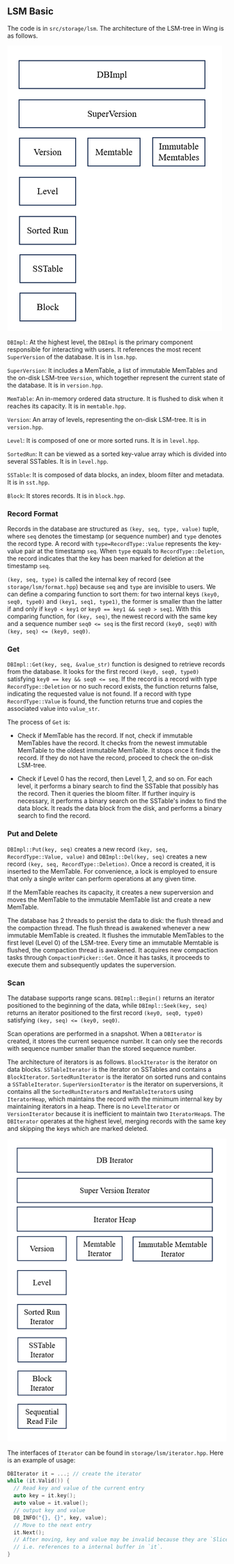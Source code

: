 ## LSM Basic

The code is in `src/storage/lsm`. The architecture of the LSM-tree in Wing is as follows.

![](lsm_pics/arch.png)

`DBImpl`: At the highest level, the `DBImpl` is the primary component responsible for interacting with users. It references the most recent `SuperVersion` of the database. It is in `lsm.hpp`.

`SuperVersion`: It includes a MemTable, a list of immutable MemTables and the on-disk LSM-tree `Version`, which together represent the current state of the database. It is in `version.hpp`.

`MemTable`: An in-memory ordered data structure. It is flushed to disk when it reaches its capacity. It is in `memtable.hpp`.

`Version`: An array of levels, representing the on-disk LSM-tree. It is in `version.hpp`.

`Level`: It is composed of one or more sorted runs. It is in `level.hpp`.

`SortedRun`: It can be viewed as a sorted key-value array which is divided into several SSTables. It is in `level.hpp`.

`SSTable`: It is composed of data blocks, an index, bloom filter and metadata. It is in `sst.hpp`.

`Block`: It stores records. It is in `block.hpp`.


### Record Format

Records in the database are structured as `(key, seq, type, value)` tuple, where `seq` denotes the timestamp (or sequence number) and `type` denotes the record type. A record with `type=RecordType::Value` represents the key-value pair at the timestamp `seq`. When `type` equals to `RecordType::Deletion`, the record indicates that the key has been marked for deletion at the timestamp `seq`.

`(key, seq, type)` is called the internal key of record (see `storage/lsm/format.hpp`) because `seq` and `type` are invisible to users. We can define a comparing function to sort them: for two internal keys `(key0, seq0, type0)` and `(key1, seq1, type1)`, the former is smaller than the latter if and only if `key0 < key1` or `key0 == key1 && seq0 > seq1`. With this comparing function, for `(key, seq)`, the newest record with the same key and a sequence number `seq0 <= seq` is the first record `(key0, seq0)` with `(key, seq) <= (key0, seq0)`.

### Get

`DBImpl::Get(key, seq, &value_str)` function is designed to retrieve records from the database. It looks for the first record `(key0, seq0, type0)` satisfying `key0 == key && seq0 <= seq`. If the record is a record with type `RecordType::Deletion` or no such record exists, the function returns false, indicating the requested value is not found. If a record with type `RecordType::Value` is found, the function returns true and copies the associated value into `value_str`.

The process of `Get` is:

* Check if MemTable has the record. If not, check if immutable MemTables have the record. It checks from the newest immutable MemTable to the oldest immutable MemTable. It stops once it finds the record. If they do not have the record, proceed to check the on-disk LSM-tree.

* Check if Level 0 has the record, then Level 1, 2, and so on. For each level, it performs a binary search to find the SSTable that possibly has the record. Then it queries the bloom filter. If further inquiry is necessary, it performs a binary search on the SSTable's index to find the data block. It reads the data block from the disk, and performs a binary search to find the record.

### Put and Delete

`DBImpl::Put(key, seq)` creates a new record `(key, seq, RecordType::Value, value)` and `DBImpl::Del(key, seq)` creates a new record `(key, seq, RecordType::Deletion)`. Once a record is created, it is inserted to the MemTable. For convenience, a lock is employed to ensure that only a single writer can perform operations at any given time.

If the MemTable reaches its capacity, it creates a new superversion and moves the MemTable to the immutable MemTable list and create a new MemTable. 

The database has 2 threads to persist the data to disk: the flush thread and the compaction thread. The flush thread is awakened whenever a new immutable MemTable is created. It flushes the immutable MemTables to the first level (Level 0) of the LSM-tree. Every time an immutable Memtable is flushed, the compaction thread is awakened. It acquires new compaction tasks through `CompactionPicker::Get`. Once it has tasks, it proceeds to execute them and subsequently updates the superversion.

### Scan

The database supports range scans. `DBImpl::Begin()` returns an iterator positioned to the beginning of the data, while `DBImpl::Seek(key, seq)` returns an iterator positioned to the first record `(key0, seq0, type0)` satisfying `(key, seq) <= (key0, seq0)`.

Scan operations are performed in a snapshot. When a `DBIterator` is created, it stores the current sequence number. It can only see the records with sequence number smaller than the stored sequence number.

The architecture of iterators is as follows. `BlockIterator` is the iterator on data blocks. `SSTableIterator` is the iterator on SSTables and contains a `BlockIterator`. `SortedRunIterator` is the iterator on sorted runs and contains a `SSTableIterator`. `SuperVersionIterator` is the iterator on superversions, it contains all the `SortedRunIterator`s and `MemTableIterator`s using `IteratorHeap`, which maintains the record with the minimum internal key by maintaining iterators in a heap. There is no `LevelIterator` or `VersionIterator` because it is inefficient to maintain two `IteratorHeap`s. The `DBIterator` operates at the highest level, merging records with the same key and skipping the keys which are marked deleted.

![](lsm_pics/iters.png)

The interfaces of `Iterator` can be found in `storage/lsm/iterator.hpp`. Here is an example of usage:

```c++
DBIterator it = ...; // create the iterator
while (it.Valid()) {
  // Read key and value of the current entry
  auto key = it.key();
  auto value = it.value();
  // output key and value
  DB_INFO("{}, {}", key, value);
  // Move to the next entry
  it.Next();
  // After moving, key and value may be invalid because they are `Slice`s,
  // i.e. references to a internal buffer in `it`.
}
```